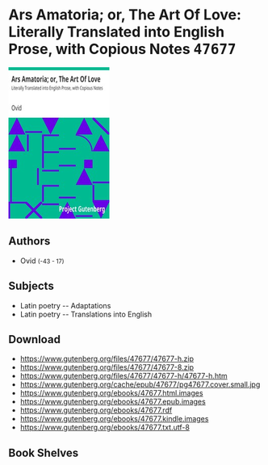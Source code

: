 # Ars Amatoria; or, The Art Of Love: Literally Translated into English Prose, with Copious Notes <kbd>47677</kbd>

![](./cover.medium.jpg "")

## Authors


 - Ovid <small>(-43 - 17)</small>

## Subjects


 - Latin poetry -- Adaptations
 - Latin poetry -- Translations into English

## Download


 - https://www.gutenberg.org/files/47677/47677-h.zip
 - https://www.gutenberg.org/files/47677/47677-8.zip
 - https://www.gutenberg.org/files/47677/47677-h/47677-h.htm
 - https://www.gutenberg.org/cache/epub/47677/pg47677.cover.small.jpg
 - https://www.gutenberg.org/ebooks/47677.html.images
 - https://www.gutenberg.org/ebooks/47677.epub.images
 - https://www.gutenberg.org/ebooks/47677.rdf
 - https://www.gutenberg.org/ebooks/47677.kindle.images
 - https://www.gutenberg.org/ebooks/47677.txt.utf-8

## Book Shelves


